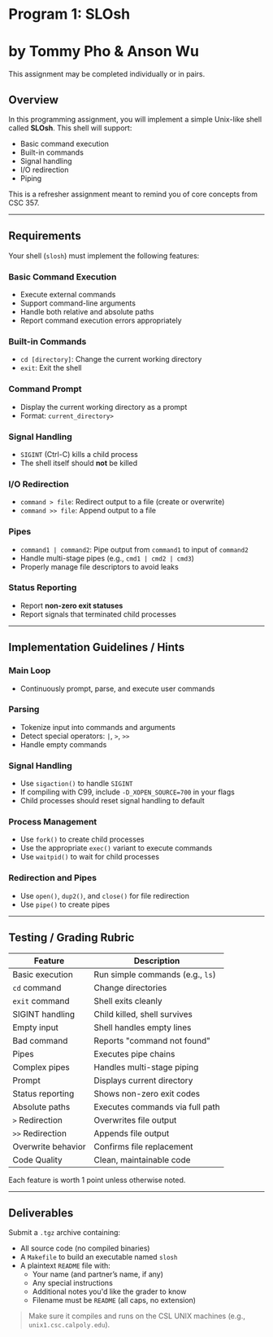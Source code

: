 # Program 1: SLOsh
# by Tommy Pho & Anson Wu

This assignment may be completed individually or in pairs.

## Overview

In this programming assignment, you will implement a simple Unix-like shell called **SLOsh**. This shell will support:

- Basic command execution  
- Built-in commands  
- Signal handling  
- I/O redirection  
- Piping  

This is a refresher assignment meant to remind you of core concepts from CSC 357.

---

## Requirements

Your shell (`slosh`) must implement the following features:

### Basic Command Execution

- Execute external commands  
- Support command-line arguments  
- Handle both relative and absolute paths  
- Report command execution errors appropriately

### Built-in Commands

- `cd [directory]`: Change the current working directory  
- `exit`: Exit the shell

### Command Prompt

- Display the current working directory as a prompt  
- Format: `current_directory>`

### Signal Handling

- `SIGINT` (Ctrl-C) kills a child process  
- The shell itself should **not** be killed

### I/O Redirection

- `command > file`: Redirect output to a file (create or overwrite)  
- `command >> file`: Append output to a file

### Pipes

- `command1 | command2`: Pipe output from `command1` to input of `command2`  
- Handle multi-stage pipes (e.g., `cmd1 | cmd2 | cmd3`)  
- Properly manage file descriptors to avoid leaks

### Status Reporting

- Report **non-zero exit statuses**  
- Report signals that terminated child processes

---

## Implementation Guidelines / Hints

### Main Loop

- Continuously prompt, parse, and execute user commands

### Parsing

- Tokenize input into commands and arguments  
- Detect special operators: `|`, `>`, `>>`  
- Handle empty commands

### Signal Handling

- Use `sigaction()` to handle `SIGINT`  
- If compiling with C99, include `-D_XOPEN_SOURCE=700` in your flags  
- Child processes should reset signal handling to default

### Process Management

- Use `fork()` to create child processes  
- Use the appropriate `exec()` variant to execute commands  
- Use `waitpid()` to wait for child processes

### Redirection and Pipes

- Use `open()`, `dup2()`, and `close()` for file redirection  
- Use `pipe()` to create pipes

---

## Testing / Grading Rubric

| Feature | Description |
|--------|-------------|
| Basic execution | Run simple commands (e.g., `ls`) |
| `cd` command | Change directories |
| `exit` command | Shell exits cleanly |
| SIGINT handling | Child killed, shell survives |
| Empty input | Shell handles empty lines |
| Bad command | Reports "command not found" |
| Pipes | Executes pipe chains |
| Complex pipes | Handles multi-stage piping |
| Prompt | Displays current directory |
| Status reporting | Shows non-zero exit codes |
| Absolute paths | Executes commands via full path |
| `>` Redirection | Overwrites file output |
| `>>` Redirection | Appends file output |
| Overwrite behavior | Confirms file replacement |
| Code Quality | Clean, maintainable code |

Each feature is worth 1 point unless otherwise noted.

---

## Deliverables

Submit a `.tgz` archive containing:

- All source code (no compiled binaries)  
- A `Makefile` to build an executable named `slosh`  
- A plaintext `README` file with:
  - Your name (and partner’s name, if any)  
  - Any special instructions  
  - Additional notes you'd like the grader to know  
  - Filename must be `README` (all caps, no extension)

> Make sure it compiles and runs on the CSL UNIX machines (e.g., `unix1.csc.calpoly.edu`).